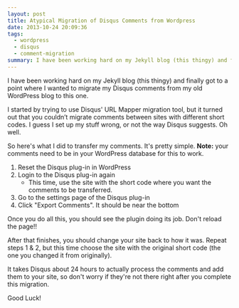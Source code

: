 ```yaml
---
layout: post
title: Atypical Migration of Disqus Comments from Wordpress
date: 2013-10-24 20:09:36
tags:
  - wordpress
  - disqus
  - comment-migration
summary: I have been working hard on my Jekyll blog (this thingy) and finally got to a point where I wanted to migrate my Disqus comments from my old WordPress blog to this one
---
```



I have been working hard on my Jekyll blog (this thingy) and finally got to a point where I wanted to migrate my Disqus comments from my old WordPress blog to this one.

I started by trying to use Disqus' URL Mapper migration tool, but it turned out that you couldn’t migrate comments between sites with different short codes. I guess I set up my stuff wrong, or not the way Disqus suggests. Oh well.

So here's what I did to transfer my comments. It's pretty simple. **Note:** your comments need to be in your WordPress database for this to work.

1. Reset the Disqus plug-in in WordPress
2. Login to the Disqus plug-in again
    * This time, use the site with the short code where you want the comments to be transferred.
3. Go to the settings page of the Disqus plug-in
4. Click "Export Comments". It should be near the bottom

Once you do all this, you should see the plugin doing its job. Don't reload the page!! 

After that finishes, you should change your site back to how it was. Repeat steps 1 & 2, but this time choose the site with the original short code (the one you changed it from originally).

It takes Disqus about 24 hours to actually process the comments and add them to your site, so don't worry if they're not there right after you complete this migration.

Good Luck!
